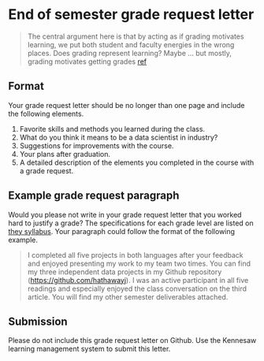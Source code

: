 # End of semester grade request letter

> The central argument here is that by acting as if grading motivates learning, we put both student and faculty energies in the wrong places. Does grading represent learning? Maybe … but mostly, grading motivates getting grades [ref](https://onlinelibrary.wiley.com/doi/abs/10.1111/j.1533-8525.2010.01195.x)

## Format

Your grade request letter should be no longer than one page and include the following elements.

1. Favorite skills and methods you learned during the class.
2. What do you think it means to be a data scientist in industry?
3. Suggestions for improvements with the course.
4. Your plans after graduation.
5. A detailed description of the elements you completed in the course with a grade request.

## Example grade request paragraph

Would you please not write in your grade request letter that you worked hard to justify a grade?  The specifications for each grade level are listed on [they syllabus](readme.md).  Your paragraph could follow the format of the following example.

> I completed all five projects in both languages after your feedback and enjoyed presenting my work to my team two times. You can find my three independent data projects in my Github repository (https://github.com/hathawayj). I was an active participant in all five readings and especially enjoyed the class conversation on the third article. You will find my other semester deliverables attached.

## Submission

Please do not include this grade request letter on Github. Use the Kennesaw learning management system to submit this letter.
